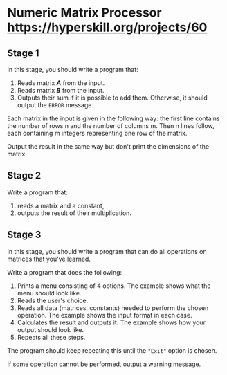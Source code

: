 # Numeric Matrix Processor https://hyperskill.org/projects/60

## Stage 1
In this stage, you should write a program that:

1. Reads matrix ***A*** from the input.
2. Reads matrix ***B*** from the input.
3. Outputs their sum if it is possible to add them. Otherwise, it should output the `ERROR` message.

Each matrix in the input is given in the following way: the first line contains the number of rows n and the number of columns m. Then n lines follow, each containing m integers representing one row of the matrix.

Output the result in the same way but don't print the dimensions of the matrix.

## Stage 2
Write a program that:
1. reads a matrix and a constant,
2. outputs the result of their multiplication.

## Stage 3
In this stage, you should write a program that can do all operations on matrices that you've learned.

Write a program that does the following:

1. Prints a menu consisting of 4 options. The example shows what the menu should look like.
2. Reads the user's choice.
3. Reads all data (matrices, constants) needed to perform the chosen operation. The example shows the input format in each case.
4. Calculates the result and outputs it. The example shows how your output should look like.
5. Repeats all these steps.

The program should keep repeating this until the `"Exit"` option is chosen.

If some operation cannot be performed, output a warning message.